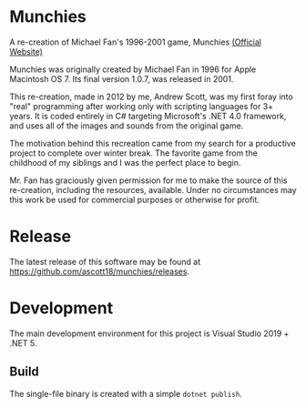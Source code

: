 Munchies
========

A re-creation of Michael Fan's 1996-2001 game, Munchies [(Official Website)](http://www.mikefan.com/munchies/)

Munchies was originally created by Michael Fan in 1996 for Apple Macintosh OS 7. Its final version 1.0.7, was released in 2001.

This re-creation, made in 2012 by me, Andrew Scott, was my first foray into "real" programming after working only with scripting languages for 3+ years. It is coded entirely in C# targeting Microsoft's .NET 4.0 framework, and uses all of the images and sounds from the original game.

The motivation behind this recreation came from my search for a productive project to complete over winter break. The favorite game from the childhood of my siblings and I was the perfect place to begin.

Mr. Fan has graciously given permission for me to make the source of this re-creation, including the resources, available. Under no circumstances may this work be used for commercial purposes or otherwise for profit.

Release
=======

The latest release of this software may be found at https://github.com/ascott18/munchies/releases.

Development
===========

The main development environment for this project is Visual Studio 2019 + .NET 5. 

Build
-----

The single-file binary is created with a simple `dotnet publish`.
